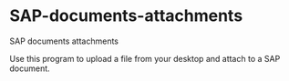 # SAP-documents-attachments
SAP documents attachments

Use this program to upload a file from your desktop and attach to a SAP document.
